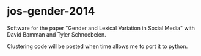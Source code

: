 jos-gender-2014
===============

Software for the paper "Gender and Lexical Variation in Social Media" with David Bamman and Tyler Schnoebelen.

Clustering code will be posted when time allows me to port it to python.
